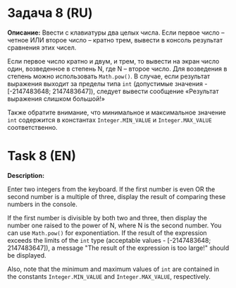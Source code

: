 # Задача 8 (RU)

**Описание:**
Ввести с клавиатуры два целых числа. Если первое число – четное ИЛИ второе число – кратно трем, вывести в консоль результат сравнения этих чисел.

Если первое число кратно и двум, и трем, то вывести на экран число один, возведенное в степень N, где N – второе число. Для возведения в степень можно использовать `Math.pow()`. В случае, если результат выражения выходит за пределы типа `int` (допустимые значения - [-2147483648; 2147483647]), следует вывести сообщение «Результат выражения слишком большой!»

Также обратите внимание, что минимальное и максимальное значение `int` содержится в константах `Integer.MIN_VALUE` и `Integer.MAX_VALUE` соответственно.

# Task 8 (EN)

**Description:**

Enter two integers from the keyboard. If the first number is even OR the second number is a multiple of three, display the result of comparing these numbers in the console.

If the first number is divisible by both two and three, then display the number one raised to the power of N, where N is the second number. You can use `Math.pow()` for exponentiation. If the result of the expression exceeds the limits of the `int` type (acceptable values - [-2147483648; 2147483647]), a message "The result of the expression is too large!" should be displayed.

Also, note that the minimum and maximum values of `int` are contained in the constants `Integer.MIN_VALUE` and `Integer.MAX_VALUE`, respectively.
